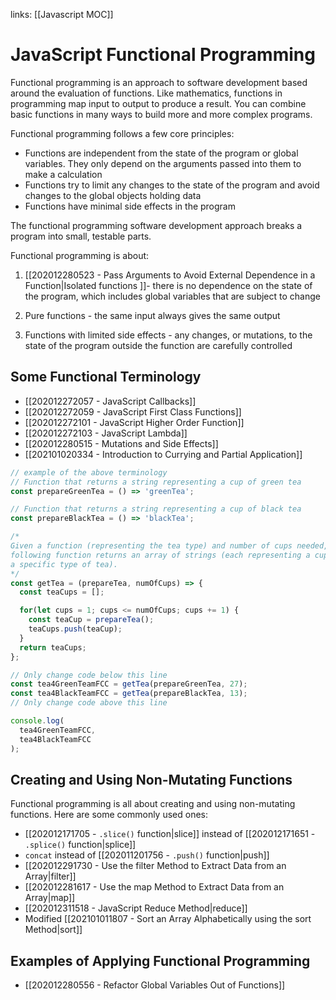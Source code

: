 links: [[Javascript MOC]]
# JavaScript Functional Programming
Functional programming is an approach to software development based around the evaluation of functions. Like mathematics, functions in programming map input to output to produce a result. You can combine basic functions in many ways to build more and more complex programs.

Functional programming follows a few core principles:
- Functions are independent from the state of the program or global variables. They only depend on the arguments passed into them to make a calculation
- Functions try to limit any changes to the state of the program and avoid changes to the global objects holding data
- Functions have minimal side effects in the program

The functional programming software development approach breaks a program into small, testable parts.

Functional programming is about:

1. [[202012280523 - Pass Arguments to Avoid External Dependence in a Function|Isolated functions ]]- there is no dependence on the state of the program, which includes global variables that are subject to change

2. Pure functions - the same input always gives the same output

3. Functions with limited side effects - any changes, or mutations, to the state of the program outside the function are carefully controlled
## Some Functional Terminology
- [[202012272057 - JavaScript Callbacks]]
- [[202012272059 - JavaScript First Class Functions]]
- [[202012272101 - JavaScript Higher Order Function]]
- [[202012272103 - JavaScript Lambda]]
- [[202012280515 - Mutations and Side Effects]]
- [[202101020334 - Introduction to Currying and Partial Application]]
```js
// example of the above terminology
// Function that returns a string representing a cup of green tea
const prepareGreenTea = () => 'greenTea';

// Function that returns a string representing a cup of black tea
const prepareBlackTea = () => 'blackTea';

/*
Given a function (representing the tea type) and number of cups needed, the
following function returns an array of strings (each representing a cup of
a specific type of tea).
*/
const getTea = (prepareTea, numOfCups) => {
  const teaCups = [];

  for(let cups = 1; cups <= numOfCups; cups += 1) {
    const teaCup = prepareTea();
    teaCups.push(teaCup);
  }
  return teaCups;
};

// Only change code below this line
const tea4GreenTeamFCC = getTea(prepareGreenTea, 27);
const tea4BlackTeamFCC = getTea(prepareBlackTea, 13);
// Only change code above this line

console.log(
  tea4GreenTeamFCC,
  tea4BlackTeamFCC
);
```
## Creating and Using Non-Mutating Functions
Functional programming is all about creating and using non-mutating functions. Here are some commonly used ones:
- [[202012171705 - `.slice()` function|slice]] instead of [[202012171651 - `.splice()` function|splice]]
- `concat` instead of [[202011201756 - `.push()` function|push]]
- [[202012291730 - Use the filter Method to Extract Data from an Array|filter]]
- [[202012281617 - Use the map Method to Extract Data from an Array|map]]
- [[202012311518 - JavaScript Reduce Method|reduce]]
- Modified [[202101011807 - Sort an Array Alphabetically using the sort Method|sort]]
## Examples of Applying Functional Programming
- [[202012280556 - Refactor Global Variables Out of Functions]]